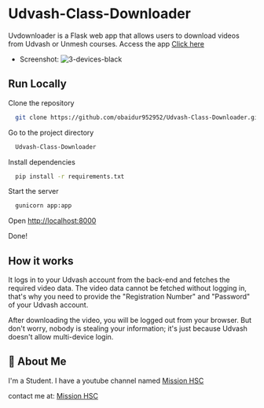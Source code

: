 # Udvash-Class-Downloader


Uvdownloader is a Flask web app that allows users to download videos from Udvash or Unmesh courses.
Access the app [Click here](https://class-downloder2.onrender.com/)

- Screenshot:
![3-devices-black](https://i.ibb.co/LZBGWDt/Screenshot-2023-1017-104554.png)



## Run Locally

Clone the repository

```bash
  git clone https://github.com/obaidur952952/Udvash-Class-Downloader.git
```
Go to the project directory

```bash
  Udvash-Class-Downloader
```

Install dependencies

```bash
  pip install -r requirements.txt
```

Start the server

```bash
  gunicorn app:app
```

Open [http://localhost:8000](https://localhost:8000)

Done!


## How it works

It logs in to your Udvash account from the back-end and fetches the required video data. The video data cannot be fetched without logging in, that's why you need to provide the "Registration Number" and "Password" of your Udvash account.

After downloading the video, you will be logged out from your browser. But don't worry, nobody is stealing your information; it's just because Udvash doesn't allow multi-device login.


## 🚀 About Me
I'm a Student.
I have a youtube channel named [Mission HSC](https://youtube.com/@Hsc_admission23)

contact me at: [Mission HSC](https://facebook.com/groups/780781737137544/)
